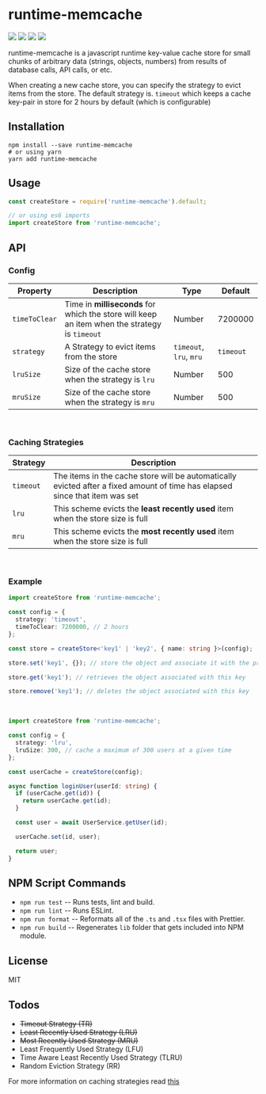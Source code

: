 # runtime-memcache

![](https://img.shields.io/npm/l/runtime-memcache) ![](https://img.shields.io/npm/dt/runtime-memcache) ![](https://img.shields.io/npm/v/runtime-memcache) ![](https://img.shields.io/bundlephobia/minzip/runtime-memcache)

runtime-memcache is a javascript runtime key-value cache store for small chunks of arbitrary data (strings, objects, numbers) from results of database calls, API calls, or etc.

When creating a new cache store, you can specify the strategy to evict items from the store. The default strategy is. `timeout` which keeps a cache key-pair in store for 2 hours by default (which is configurable)

## Installation

```shell
npm install --save runtime-memcache
# or using yarn
yarn add runtime-memcache
```

## Usage

```javascript
const createStore = require('runtime-memcache').default;

// or using es6 imports
import createStore from 'runtime-memcache';
```

## API

### Config

| Property      | Description                                                                                   | Type                    | Default   |
| ------------- | --------------------------------------------------------------------------------------------- | ----------------------- | --------- |
| `timeToClear` | Time in **milliseconds** for which the store will keep an item when the strategy is `timeout` | Number                  | 7200000   |
| `strategy`    | A Strategy to evict items from the store                                                      | `timeout`, `lru`, `mru` | `timeout` |
| `lruSize`     | Size of the cache store when the strategy is `lru`                                            | Number                  | 500       |
| `mruSize`     | Size of the cache store when the strategy is `mru`                                            | Number                  | 500       |

<br />

### Caching Strategies

| Strategy  | Description                                                                                                                 |
| --------- | --------------------------------------------------------------------------------------------------------------------------- |
| `timeout` | The items in the cache store will be automatically evicted after a fixed amount of time has elapsed since that item was set |
| `lru`     | This scheme evicts the **least recently used** item when the store size is full                                             |
| `mru`     | This scheme evicts the **most recently used** item when the store size is full                                              |

<br />

### Example

```typescript
import createStore from 'runtime-memcache';

const config = {
  strategy: 'timeout',
  timeToClear: 7200000, // 2 hours
};

const store = createStore<'key1' | 'key2', { name: string }>(config);

store.set('key1', {}); // store the object and associate it with the provided key

store.get('key1'); // retrieves the object associated with this key

store.remove('key1'); // deletes the object associated with this key
```

</br>

```typescript
import createStore from 'runtime-memcache';

const config = {
  strategy: 'lru',
  lruSize: 300, // cache a maximum of 300 users at a given time
};

const userCache = createStore(config);

async function loginUser(userId: string) {
  if (userCache.get(id)) {
    return userCache.get(id);
  }

  const user = await UserService.getUser(id);

  userCache.set(id, user);

  return user;
}
```

## NPM Script Commands

- `npm run test` -- Runs tests, lint and build.
- `npm run lint` -- Runs ESLint.
- `npm run format` -- Reformats all of the `.ts` and `.tsx` files with Prettier.
- `npm run build` -- Regenerates `lib` folder that gets included into NPM module.

## License

MIT

## Todos

- <s>Timeout Strategy (TR)</s>
- <s>Least Recently Used Strategy (LRU)</s>
- <s>Most Recently Used Strategy (MRU)</s>
- Least Frequently Used Strategy (LFU)
- Time Aware Least Recently Used Strategy (TLRU)
- Random Eviction Strategy (RR)

For more information on caching strategies read [this](https://en.wikipedia.org/wiki/Cache_replacement_policies#LRU)
